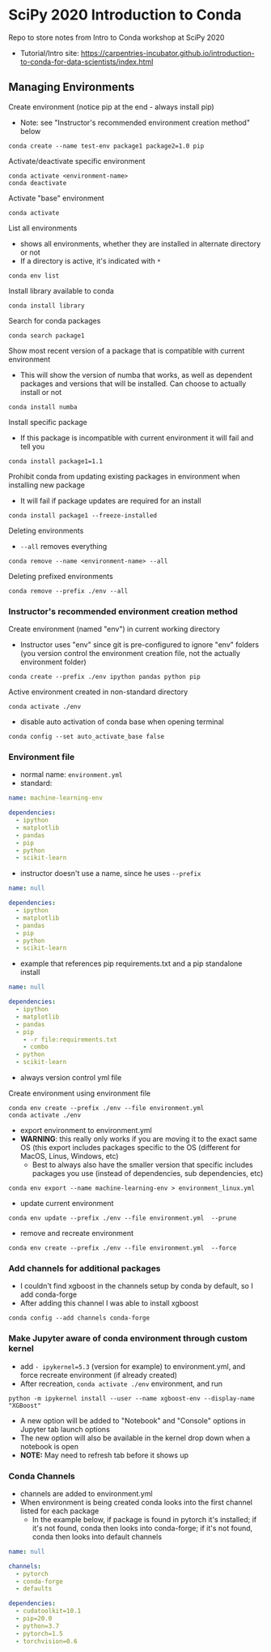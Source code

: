 # SciPy 2020 Introduction to Conda

Repo to store notes from Intro to Conda workshop at SciPy 2020

- Tutorial/Intro site: https://carpentries-incubator.github.io/introduction-to-conda-for-data-scientists/index.html

## Managing Environments

Create environment (notice pip at the end - always install pip)
- Note: see "Instructor's recommended environment creation method" below
```
conda create --name test-env package1 package2=1.0 pip
```

Activate/deactivate specific environment
```
conda activate <environment-name>
conda deactivate
```

Activate "base" environment
```
conda activate
```

List all environments
- shows all environments, whether they are installed in alternate directory or not
- If a directory is active, it's indicated with ```*```
```
conda env list
```

Install library available to conda
```
conda install library
```

Search for conda packages
```
conda search package1
```

Show most recent version of a package that is compatible with current environment
- This will show the version of numba that works, as well as dependent packages and versions that will be installed. Can choose to actually install or not
```
conda install numba
```

Install specific package
- If this package is incompatible with current environment it will fail and tell you
```
conda install package1=1.1
```

Prohibit conda from updating existing packages in environment when installing new package
- It will fail if package updates are required for an install
```
conda install package1 --freeze-installed
```

Deleting environments
- ```--all``` removes everything
```
conda remove --name <environment-name> --all
```

Deleting prefixed environments
```
conda remove --prefix ./env --all
```

### Instructor's recommended environment creation method

Create environment (named "env") in current working directory
- Instructor uses "env" since git is pre-configured to ignore "env" folders (you version control the environment creation file, not the actually environment folder)
```
conda create --prefix ./env ipython pandas python pip
```

Active environment created in non-standard directory
```
conda activate ./env
```

- disable auto activation of conda base when opening terminal
```
conda config --set auto_activate_base false
```

### Environment file

- normal name: ```environment.yml```
- standard:
```yml
name: machine-learning-env

dependencies:
  - ipython
  - matplotlib
  - pandas
  - pip
  - python
  - scikit-learn
```

- instructor doesn't use a name, since he uses ```--prefix```
```yml
name: null

dependencies:
  - ipython
  - matplotlib
  - pandas
  - pip
  - python
  - scikit-learn
```

- example that references pip requirements.txt and a pip standalone install
```yml
name: null

dependencies:
  - ipython
  - matplotlib
  - pandas
  - pip
	- -r file:requirements.txt
	- combo
  - python
  - scikit-learn
```

- always version control yml file

Create environment using environment file
```
conda env create --prefix ./env --file environment.yml
conda activate ./env
```

- export environment to environment.yml
- **WARNING**: this really only works if you are moving it to the exact same OS (this export includes packages specific to the OS (different for MacOS, Linus, Windows, etc)
	- Best to always also have the smaller version that specific includes packages you use (instead of dependencies, sub dependencies, etc)
```
conda env export --name machine-learning-env > environment_linux.yml
```

- update current environment
```
conda env update --prefix ./env --file environment.yml  --prune
```

- remove and recreate environment
```
conda env create --prefix ./env --file environment.yml  --force
```

### Add channels for additional packages

- I couldn't find xgboost in the channels setup by conda by default, so I add conda-forge
- After adding this channel I was able to install xgboost
```
conda config --add channels conda-forge
```

### Make Jupyter aware of conda environment through custom kernel

- add ```- ipykernel=5.3``` (version for example) to environment.yml, and force recreate environment (if already created)
- After recreation, ```conda activate ./env``` environment, and run
```
python -m ipykernel install --user --name xgboost-env --display-name "XGBoost"
```
- A new option will be added to "Notebook" and "Console" options in Jupyter tab launch options
- The new option will also be available in the kernel drop down when a notebook is open
- **NOTE:** May need to refresh tab before it shows up


### Conda Channels

- channels are added to environment.yml
- When environment is being created conda looks into the first channel listed for each package
	- In the example below, if package is found in pytorch it's installed; if it's not found, conda then looks into conda-forge; if it's not found, conda then looks into default channels
```yml
name: null

channels:
  - pytorch
  - conda-forge
  - defaults

dependencies:
  - cudatoolkit=10.1
  - pip=20.0
  - python=3.7
  - pytorch=1.5
  - torchvision=0.6
```